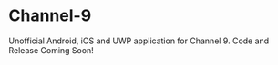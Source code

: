 # Channel-9
Unofficial Android, iOS and UWP application for Channel 9. Code and Release Coming Soon!
